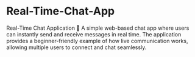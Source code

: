 # Real-Time-Chat-App
Real-Time Chat Application 💬 A simple web-based chat app where users can instantly send and receive messages in real time. The application provides a beginner-friendly example of how live communication works, allowing multiple users to connect and chat seamlessly.

